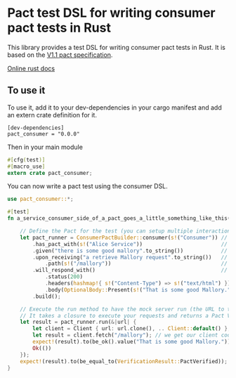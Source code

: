 # Pact test DSL for writing consumer pact tests in Rust

This library provides a test DSL for writing consumer pact tests in Rust. It is based on the
[V1.1 pact specification](https://github.com/pact-foundation/pact-specification/tree/version-1.1).

[Online rust docs](https://docs.rs/pact_consumer/)

## To use it

To use it, add it to your dev-dependencies in your cargo manifest and add an extern crate definition for it.

```
[dev-dependencies]
pact_consumer = "0.0.0"
```

Then in your main module

```rust
#[cfg(test)]
#[macro_use]
extern crate pact_consumer;
```

You can now write a pact test using the consumer DSL.

```rust
use pact_consumer::*;

#[test]
fn a_service_consumer_side_of_a_pact_goes_a_little_something_like_this() {

    // Define the Pact for the test (you can setup multiple interactions by chaining the given or upon_receiving calls)
    let pact_runner = ConsumerPactBuilder::consumer(s!("Consumer")) // Define the service consumer by name
        .has_pact_with(s!("Alice Service"))                         // Define the service provider that it has a pact with
        .given("there is some good mallory".to_string())            // defines a provider state. It is optional.
        .upon_receiving("a retrieve Mallory request".to_string())   // upon_receiving starts a new interaction
            .path(s!("/mallory"))                                   // define the request, a GET (default) request to '/mallory'
        .will_respond_with()                                        // define the response we want returned
            .status(200)
            .headers(hashmap!{ s!("Content-Type") => s!("text/html") })
            .body(OptionalBody::Present(s!("That is some good Mallory.")))
        .build();

    // Execute the run method to have the mock server run (the URL to the mock server will be passed in).
    // It takes a closure to execute your requests and returns a Pact VerificationResult.
    let result = pact_runner.run(&|url| {
        let client = Client { url: url.clone(), .. Client::default() }; // You would use your actual client code here
        let result = client.fetch("/mallory"); // we get our client code to execute the request
        expect!(result).to(be_ok().value("That is some good Mallory."));
        Ok(())
    });
    expect!(result).to(be_equal_to(VerificationResult::PactVerified)); // This means it is all good
}
```
